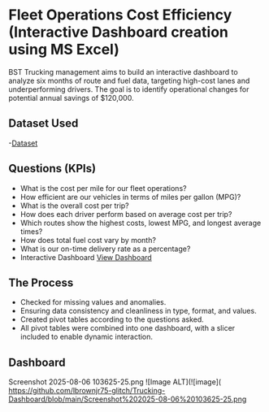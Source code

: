 # Fleet Operations Cost Efficiency (Interactive Dashboard creation using MS Excel)
BST Trucking management aims to build an interactive dashboard to analyze six months of route and fuel data, targeting high-cost lanes and underperforming drivers. The goal is to identify operational changes for potential annual savings of $120,000.
## Dataset Used
-<a href="https://github.com/lbrownjr75-glitch/Trucking-Dashboard/blob/main/Trucking_Fleet_Operations_Report.xlsx">Dataset</a>

## Questions (KPIs)
-	What is the cost per mile for our fleet operations?
-	How efficient are our vehicles in terms of miles per gallon (MPG)?
-	What is the overall cost per trip?
-	How does each driver perform based on average cost per trip?
-	Which routes show the highest costs, lowest MPG, and longest average times?
-	How does total fuel cost vary by month?
-	What is our on-time delivery rate as a percentage?
- Interactive Dashboard <a href="https://github.com/lbrownjr75-glitch/Trucking-Dashboard/blob/main/BST%20Trucking%20Fleet%20Operations.xlsx">View Dashboard</a>
 ## The Process
-	Checked for missing values and anomalies.
-	Ensuring data consistency and cleanliness in type, format, and values. 
-	Created pivot tables according to the questions asked.
-	All pivot tables were combined into one dashboard, with a slicer included to enable dynamic interaction.
## Dashboard 
Screenshot 2025-08-06 103625-25.png
![Image ALT](![image]( https://github.com/lbrownjr75-glitch/Trucking-Dashboard/blob/main/Screenshot%202025-08-06%20103625-25.png
